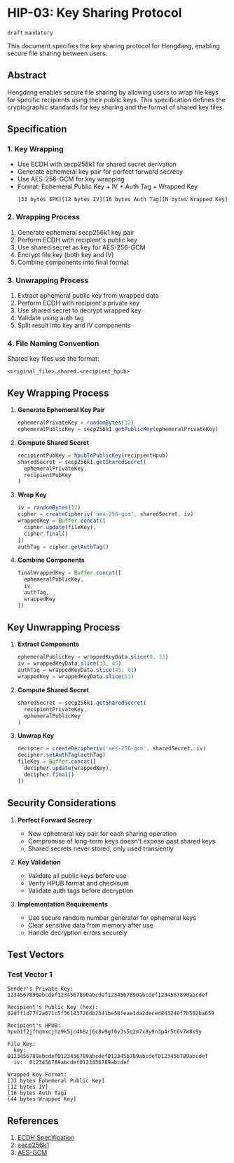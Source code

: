 # HIP-03: Key Sharing Protocol

`draft` `mandatory`

This document specifies the key sharing protocol for Hengdang, enabling secure file sharing between users.

## Abstract

Hengdang enables secure file sharing by allowing users to wrap file keys for specific recipients using their public keys. This specification defines the cryptographic standards for key sharing and the format of shared key files.

## Specification

### 1. Key Wrapping
- Use ECDH with secp256k1 for shared secret derivation
- Generate ephemeral key pair for perfect forward secrecy
- Use AES-256-GCM for key wrapping
- Format: Ephemeral Public Key + IV + Auth Tag + Wrapped Key
  ```
  [33 bytes EPK][12 bytes IV][16 bytes Auth Tag][N bytes Wrapped Key]
  ```

### 2. Wrapping Process
1. Generate ephemeral secp256k1 key pair
2. Perform ECDH with recipient's public key
3. Use shared secret as key for AES-256-GCM
4. Encrypt file key (both key and IV)
5. Combine components into final format

### 3. Unwrapping Process
1. Extract ephemeral public key from wrapped data
2. Perform ECDH with recipient's private key
3. Use shared secret to decrypt wrapped key
4. Validate using auth tag
5. Split result into key and IV components

### 4. File Naming Convention
Shared key files use the format:
```
<original_file>.shared.<recipient_hpub>
```

## Key Wrapping Process

1. **Generate Ephemeral Key Pair**
   ```typescript
   ephemeralPrivateKey = randomBytes(32)
   ephemeralPublicKey = secp256k1.getPublicKey(ephemeralPrivateKey)
   ```

2. **Compute Shared Secret**
   ```typescript
   recipientPubKey = hpubToPublicKey(recipientHpub)
   sharedSecret = secp256k1.getSharedSecret(
     ephemeralPrivateKey,
     recipientPubKey
   )
   ```

3. **Wrap Key**
   ```typescript
   iv = randomBytes(12)
   cipher = createCipheriv('aes-256-gcm', sharedSecret, iv)
   wrappedKey = Buffer.concat([
     cipher.update(fileKey),
     cipher.final()
   ])
   authTag = cipher.getAuthTag()
   ```

4. **Combine Components**
   ```typescript
   finalWrappedKey = Buffer.concat([
     ephemeralPublicKey,
     iv,
     authTag,
     wrappedKey
   ])
   ```

## Key Unwrapping Process

1. **Extract Components**
   ```typescript
   ephemeralPublicKey = wrappedKeyData.slice(0, 33)
   iv = wrappedKeyData.slice(33, 45)
   authTag = wrappedKeyData.slice(45, 61)
   wrappedKey = wrappedKeyData.slice(61)
   ```

2. **Compute Shared Secret**
   ```typescript
   sharedSecret = secp256k1.getSharedSecret(
     recipientPrivateKey,
     ephemeralPublicKey
   )
   ```

3. **Unwrap Key**
   ```typescript
   decipher = createDecipheriv('aes-256-gcm', sharedSecret, iv)
   decipher.setAuthTag(authTag)
   fileKey = Buffer.concat([
     decipher.update(wrappedKey),
     decipher.final()
   ])
   ```

## Security Considerations

1. **Perfect Forward Secrecy**
   - New ephemeral key pair for each sharing operation
   - Compromise of long-term keys doesn't expose past shared keys
   - Shared secrets never stored, only used transiently

2. **Key Validation**
   - Validate all public keys before use
   - Verify HPUB format and checksum
   - Validate auth tags before decryption

3. **Implementation Requirements**
   - Use secure random number generator for ephemeral keys
   - Clear sensitive data from memory after use
   - Handle decryption errors securely

## Test Vectors

### Test Vector 1
```
Sender's Private Key:
1234567890abcdef1234567890abcdef1234567890abcdef1234567890abcdef

Recipient's Public Key (hex):
02dff1d77f2a671c5f36183726db2341be58feae1da2deced843240f7b502ba659

Recipient's HPUB:
hpub1f2jfhqmxcjhz9k5jc4h8zj6c8w9gf0v3s5q2m7x8y9n3p4r5t6v7w8x9y

File Key:
  key: 0123456789abcdef0123456789abcdef0123456789abcdef0123456789abcdef
  iv:  0123456789abcdef0123456789abcdef

Wrapped Key Format:
[33 bytes Ephemeral Public Key]
[12 bytes IV]
[16 bytes Auth Tag]
[44 bytes Wrapped Key]
```

## References

1. [ECDH Specification](https://nvlpubs.nist.gov/nistpubs/SpecialPublications/NIST.SP.800-56Ar3.pdf)
2. [secp256k1](https://www.secg.org/sec2-v2.pdf)
3. [AES-GCM](https://nvlpubs.nist.gov/nistpubs/Legacy/SP/nistspecialpublication800-38d.pdf)
